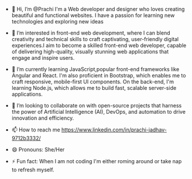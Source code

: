 - 👋 Hi, I’m @Prachi I'm a Web developer and designer who loves creating beautiful and functional websites. I have a passion for learning new technologies and exploring new ideas

- 👀 I’m interested in  front-end web development, where I can blend creativity and technical skills to craft captivating, user-friendly digital experiences.I aim to become a skilled front-end web developer, capable of delivering high-quality, visually stunning web applications that engage and inspire users.
- 🌱 I’m currently learning JavaScript,popular front-end frameworks like Angular and React. I'm also proficient in Bootstrap, which enables me to craft responsive, mobile-first UI components. On the back-end, I'm learning Node.js, which allows me to build fast, scalable server-side applications.
- 💞️ I’m looking to collaborate on with open-source projects that harness the power of Artificial Intelligence (AI), DevOps, and automation to drive innovation and efficiency.
- 📫 How to reach me https://www.linkedin.com/in/prachi-jadhav-9712b3332/
- 😄 Pronouns: She/Her
- ⚡ Fun fact: When I am not coding I'm either roming around or take nap to refresh myself.

<!---
PrachiJadhav14/PrachiJadhav14 is a ✨ special ✨ repository because its `README.md` (this file) appears on your GitHub profile.
You can click the Preview link to take a look at your changes.
--->

